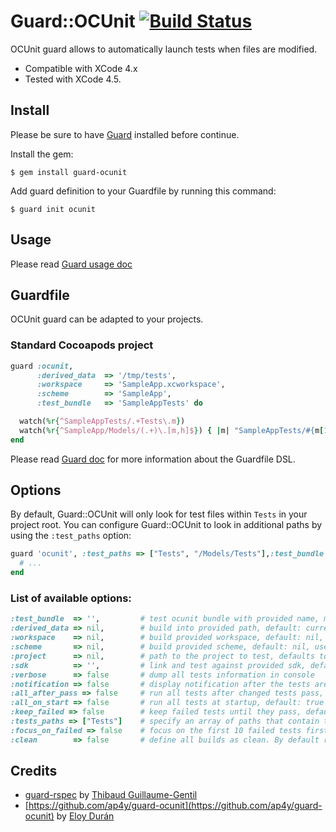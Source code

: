 # Guard::OCUnit [![Build Status](https://secure.travis-ci.org/ap4y/guard-ocunit.png?branch=master)](http://travis-ci.org/ap4y/guard-ocunit)

OCUnit guard allows to automatically launch tests when files are modified.

* Compatible with XCode 4.x
* Tested with XCode 4.5.

## Install

Please be sure to have [Guard](https://github.com/guard/guard) installed before continue.

Install the gem:

```
$ gem install guard-ocunit
```

Add guard definition to your Guardfile by running this command:

```
$ guard init ocunit
```

## Usage

Please read [Guard usage doc](https://github.com/guard/guard#readme)

## Guardfile

OCUnit guard can be adapted to your projects.

### Standard Cocoapods project

``` ruby
guard :ocunit,
      :derived_data  => '/tmp/tests',
      :workspace     => 'SampleApp.xcworkspace',
      :scheme        => 'SampleApp',
      :test_bundle   => 'SampleAppTests' do

  watch(%r{^SampleAppTests/.+Tests\.m})
  watch(%r{^SampleApp/Models/(.+)\.[m,h]$}) { |m| "SampleAppTests/#{m[1]}Tests.m" }
end
```

Please read [Guard doc](https://github.com/guard/guard#readme) for more information about the Guardfile DSL.

## Options

By default, Guard::OCUnit will only look for test files within `Tests` in your project root. You can configure Guard::OCUnit to look in additional paths by using the `:test_paths` option:

``` ruby
guard 'ocunit', :test_paths => ["Tests", "/Models/Tests"],:test_bundle => 'SampleAppTests' do
  # ...
end
```

### List of available options:

``` ruby
:test_bundle  => '',         # test ocunit bundle with provided name, mandatory parameter
:derived_data => nil,        # build into provided path, default: current folder
:workspace    => nil,        # build provided workspace, default: nil, use with :scheme
:scheme       => nil,        # build provided scheme, default: nil, use with :workspace
:project      => nil,        # path to the project to test, defaults to current folder
:sdk          => '',         # link and test against provided sdk, default: 'iPhoneSimulator6.0'
:verbose      => false       # dump all tests information in console
:notification => false       # display notification after the tests are done running, default: true
:all_after_pass => false     # run all tests after changed tests pass, default: true
:all_on_start => false       # run all tests at startup, default: true
:keep_failed => false        # keep failed tests until they pass, default: true
:tests_paths => ["Tests"]    # specify an array of paths that contain test files
:focus_on_failed => false    # focus on the first 10 failed tests first, rerun till they pass
:clean        => false       # define all builds as clean. By default run all command doing clean build
```

## Credits

* [guard-rspec](https://github.com/guard/guard-rspec) by [Thibaud Guillaume-Gentil](https://github.com/thibaudgg)
* [https://github.com/ap4y/guard-ocunit](https://github.com/ap4y/guard-ocunit) by
[Eloy Durán](https://github.com/alloy)
